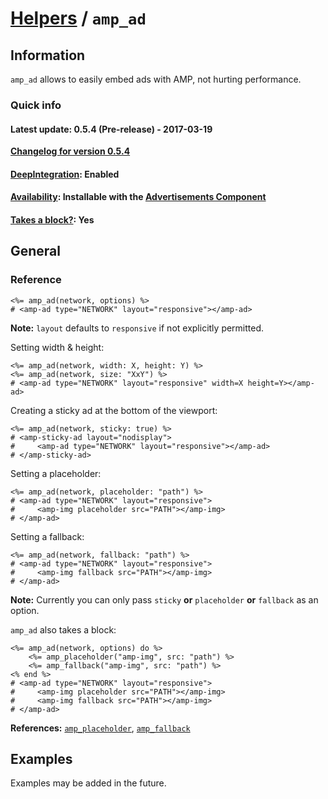 
# [Helpers](https://github.com/jonhue/amphtml/tree/master/lib/amphtml/helpers/docs#amp-html-helpers) / `amp_ad`


## Information

`amp_ad` allows to easily embed ads with AMP, not hurting performance.

### Quick info

#### Latest update: 0.5.4 (Pre-release) - 2017-03-19

[**Changelog for version 0.5.4**](https://github.com/jonhue/amphtml/blob/master/CHANGELOG.md#054-pre-release---2017-03-19)

#### [DeepIntegration](https://github.com/jonhue/amphtml/tree/master/lib/amphtml/helpers/docs#deepintegration-helpers): Enabled

#### [Availability](https://github.com/jonhue/amphtml/tree/master/lib/amphtml/helpers/docs#availability-of-helpers): Installable with the [Advertisements Component](https://github.com/jonhue/amphtml/tree/master/lib/amphtml/components/docs/ad.md)

#### [Takes a block?](https://github.com/jonhue/amphtml/tree/master/lib/amphtml/helpers/docs#takes-a-block): Yes

## General

### Reference

    <%= amp_ad(network, options) %>
    # <amp-ad type="NETWORK" layout="responsive"></amp-ad>

**Note:** `layout` defaults to `responsive` if not explicitly permitted.

Setting width & height:

    <%= amp_ad(network, width: X, height: Y) %>
    <%= amp_ad(network, size: "XxY") %>
    # <amp-ad type="NETWORK" layout="responsive" width=X height=Y></amp-ad>

Creating a sticky ad at the bottom of the viewport:

    <%= amp_ad(network, sticky: true) %>
    # <amp-sticky-ad layout="nodisplay">
    #     <amp-ad type="NETWORK" layout="responsive"></amp-ad>
    # </amp-sticky-ad>

Setting a placeholder:

    <%= amp_ad(network, placeholder: "path") %>
    # <amp-ad type="NETWORK" layout="responsive">
    #     <amp-img placeholder src="PATH"></amp-img>
    # </amp-ad>

Setting a fallback:

    <%= amp_ad(network, fallback: "path") %>
    # <amp-ad type="NETWORK" layout="responsive">
    #     <amp-img fallback src="PATH"></amp-img>
    # </amp-ad>

**Note:** Currently you can only pass `sticky` **or** `placeholder` **or** `fallback` as an option.

`amp_ad` also takes a block:

    <%= amp_ad(network, options) do %>
        <%= amp_placeholder("amp-img", src: "path") %>
        <%= amp_fallback("amp-img", src: "path") %>
    <% end %>
    # <amp-ad type="NETWORK" layout="responsive">
    #     <amp-img placeholder src="PATH"></amp-img>
    #     <amp-img fallback src="PATH"></amp-img>
    # </amp-ad>

**References:** [`amp_placeholder`](https://github.com/jonhue/amphtml/blob/master/lib/amphtml/helpers/docs/amp_placeholder.md), [`amp_fallback`](https://github.com/jonhue/amphtml/blob/master/lib/amphtml/helpers/docs/amp_fallback.md)


## Examples

Examples may be added in the future.

